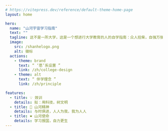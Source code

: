 ```yaml
---
# https://vitepress.dev/reference/default-theme-home-page
layout: home

hero:
  name: "山河宇宙学习指南"
  text: ""
  tagline: 这不是一所大学，这是一个想进行大学教育的人的自学指南：众人拾柴，自强万强
  image:
    src: /shanhelogo.png
    alt: 徽标
  actions:
    - theme: brand
      text: “ ‘愿’系设置 ”
      link: /zh/college-design
    - theme: alt
      text: “ 伴学理念 ”
      link: /zh/principle

features:
  - title: 💡 效训
    details: 拟：用科技，树文明
  - title: 💪 山河精神
    details: 与时俱进，人人为我，我为人人
  - title: ❤️ 山河使命
    details: 学习报国，自力更生
---
```


